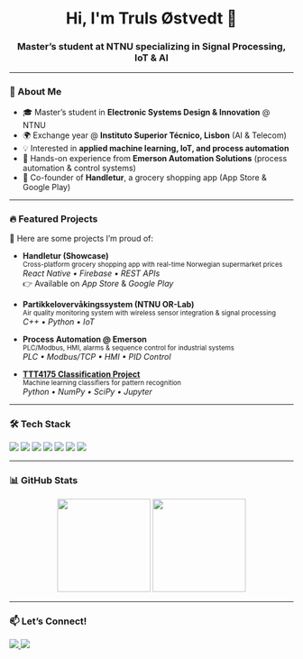 <!-- Banner / Header -->
<h1 align="center">Hi, I'm Truls Østvedt 👋</h1>
<h3 align="center">Master’s student at NTNU specializing in Signal Processing, IoT & AI</h3>

---

### 🚀 About Me
- 🎓 Master’s student in **Electronic Systems Design & Innovation** @ NTNU  
- 🌍 Exchange year @ **Instituto Superior Técnico, Lisbon** (AI & Telecom)  
- 💡 Interested in **applied machine learning, IoT, and process automation**  
- 🔧 Hands-on experience from **Emerson Automation Solutions** (process automation & control systems)  
- 📱 Co-founder of **Handletur**, a grocery shopping app (App Store & Google Play)  

---

### 🔥 Featured Projects
🌟 Here are some projects I’m proud of:  

- **Handletur (Showcase)**  
  <sub>Cross-platform grocery shopping app with real-time Norwegian supermarket prices</sub>  
  *React Native • Firebase • REST APIs*  
  👉 Available on *App Store* & *Google Play*  

- **Partikkelovervåkingssystem (NTNU OR-Lab)**  
  <sub>Air quality monitoring system with wireless sensor integration & signal processing</sub>  
  *C++ • Python • IoT*  

- **Process Automation @ Emerson**  
  <sub>PLC/Modbus, HMI, alarms & sequence control for industrial systems</sub>  
  *PLC • Modbus/TCP • HMI • PID Control*  

- **[TTT4175 Classification Project](https://github.com/trulsostvedt/TTT4175-Estimation-Detection-and-Classification)**  
  <sub>Machine learning classifiers for pattern recognition</sub>  
  *Python • NumPy • SciPy • Jupyter*  

---

### 🛠️ Tech Stack
<p>
  <img src="https://img.shields.io/badge/C/C++-00599C?style=for-the-badge&logo=cplusplus&logoColor=white" />
  <img src="https://img.shields.io/badge/Python-3776AB?style=for-the-badge&logo=python&logoColor=white" />
  <img src="https://img.shields.io/badge/Go-00ADD8?style=for-the-badge&logo=go&logoColor=white" />
  <img src="https://img.shields.io/badge/React_Native-61DAFB?style=for-the-badge&logo=react&logoColor=black" />
  <img src="https://img.shields.io/badge/Firebase-FFCA28?style=for-the-badge&logo=firebase&logoColor=black" />
  <img src="https://img.shields.io/badge/IoT-25A162?style=for-the-badge&logo=internetofthings&logoColor=white" />
  <img src="https://img.shields.io/badge/Signal_Processing-009688?style=for-the-badge&logo=mathworks&logoColor=white" />
</p>

---

### 📊 GitHub Stats
<p align="center">
  <img src="https://github-readme-stats.vercel.app/api?username=trulsostvedt&show_icons=true&theme=tokyonight&hide_border=true" height="165"/>
  <img src="https://github-readme-stats.vercel.app/api/top-langs/?username=trulsostvedt&layout=compact&theme=tokyonight&hide_border=true" height="165"/>
</p>

---

### 📫 Let’s Connect!
<p>
  <a href="https://www.linkedin.com/in/truls-østvedt-78459a263">
    <img src="https://img.shields.io/badge/LinkedIn-0077B5?style=for-the-badge&logo=linkedin&logoColor=white" />
  </a>
  <a href="mailto:truls.ostvedt@hotmail.no">
    <img src="https://img.shields.io/badge/Email-D14836?style=for-the-badge&logo=gmail&logoColor=white" />
  </a>
</p>
